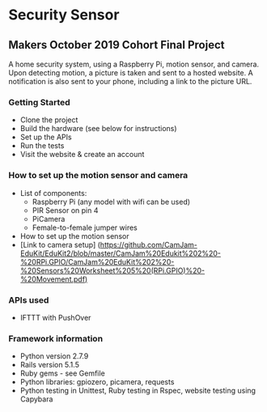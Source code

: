 # Security Sensor
## Makers October 2019 Cohort Final Project

A home security system, using a Raspberry Pi, motion sensor, and camera. Upon detecting motion, a picture is taken and sent to a hosted website. A notification is also sent to your phone, including a link to the picture URL.

### Getting Started
- Clone the project
- Build the hardware (see below for instructions)
- Set up the APIs
- Run the tests
- Visit the website & create an account

### How to set up the motion sensor and camera
- List of components:
  - Raspberry Pi (any model with wifi can be used)
  - PIR Sensor on pin 4
  - PiCamera
  - Female-to-female jumper wires
- How to set up the motion sensor
- [Link to camera setup] (https://github.com/CamJam-EduKit/EduKit2/blob/master/CamJam%20Edukit%202%20-%20RPi.GPIO/CamJam%20EduKit%202%20-%20Sensors%20Worksheet%205%20(RPi.GPIO)%20-%20Movement.pdf)

### APIs used
- IFTTT with PushOver

### Framework information
- Python version 2.7.9
- Rails version 5.1.5
- Ruby gems - see Gemfile
- Python libraries: gpiozero, picamera, requests
- Python testing in Unittest, Ruby testing in Rspec, website testing using Capybara
